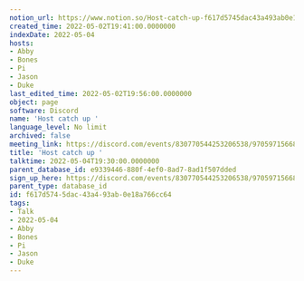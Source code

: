```yaml
---
notion_url: https://www.notion.so/Host-catch-up-f617d5745dac43a493ab0e18a766cc64
created_time: 2022-05-02T19:41:00.0000000
indexDate: 2022-05-04
hosts:
- Abby
- Bones
- Pi
- Jason
- Duke
last_edited_time: 2022-05-02T19:56:00.0000000
object: page
software: Discord
name: 'Host catch up '
language_level: No limit
archived: false
meeting_link: https://discord.com/events/830770544253206538/970597156681568276
title: 'Host catch up '
talktime: 2022-05-04T19:30:00.0000000
parent_database_id: e9339446-880f-4ef0-8ad7-8ad1f507dded
sign_up_here: https://discord.com/events/830770544253206538/970597156681568276
parent_type: database_id
id: f617d574-5dac-43a4-93ab-0e18a766cc64
tags:
- Talk
- 2022-05-04
- Abby
- Bones
- Pi
- Jason
- Duke
---
```





